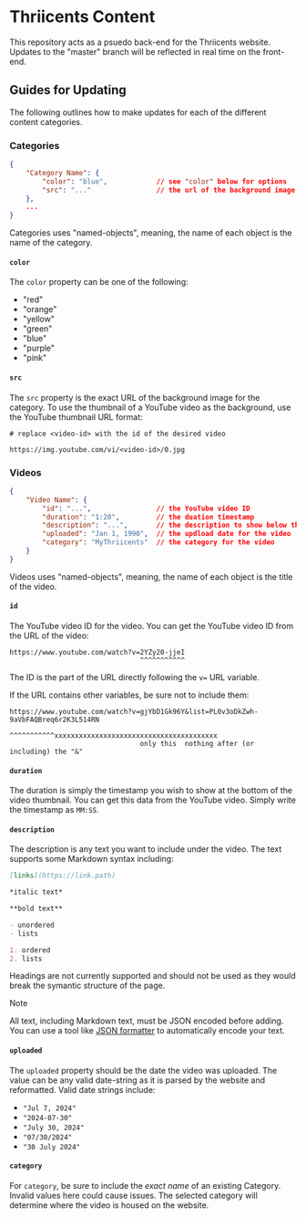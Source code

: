# Thriicents Content

This repository acts as a psuedo back-end for the Thriicents website. Updates to the "master" branch will be reflected in real time on the front-end.

## Guides for Updating

The following outlines how to make updates for each of the different content categories.

### Categories

``` json
{
    "Category Name": {
        "color": "blue",            // see "color" below for options
        "src": "..."                // the url of the background image
    },
    ...
}
```

Categories uses "named-objects", meaning, the name of each object is the name of the category.

#### `color`

The `color` property can be one of the following:

- "red"
- "orange"
- "yellow"
- "green"
- "blue"
- "purple"
- "pink"

#### `src`

The `src` property is the exact URL of the background image for the category. To use the thumbnail of a YouTube video as the background, use the YouTube thumbnail URL format:

```
# replace <video-id> with the id of the desired video

https://img.youtube.com/vi/<video-id>/0.jpg
```

### Videos

``` json
{
    "Video Name": {
        "id": "...",                // the YouTube video ID
        "duration": "1:20",         // the duation timestamp
        "description": "...",       // the description to show below the video
        "uploaded": "Jan 1, 1990",  // the updload date for the video
        "category": "MyThriicents"  // the category for the video
    }
}
```

Videos uses "named-objects", meaning, the name of each object is the title of the video.

#### `id`

The YouTube video ID for the video. You can get the YouTube video ID from the URL of the video:

```
https://www.youtube.com/watch?v=2YZy20-jjeI
                                ^^^^^^^^^^^
```

The ID is the part of the URL directly following the `v=` URL variable.

If the URL contains other variables, be sure not to include them:

```
https://www.youtube.com/watch?v=gjYbD1Gk96Y&list=PL0v3oDkZwh-9aVbFAQBreq6r2K3L514RN
                                ^^^^^^^^^^^xxxxxxxxxxxxxxxxxxxxxxxxxxxxxxxxxxxxxxxx
                                only this  nothing after (or including) the "&"
```

#### `duration`

The duration is simply the timestamp you wish to show at the bottom of the video thumbnail. You can get this data from the YouTube video. Simply write the timestamp as `MM:SS`.

#### `description`

The description is any text you want to include under the video. The text supports some Markdown syntax including:

``` md
[links](https://link.path)

*italic text*

**bold text**

- unordered
- lists

1. ordered
2. lists
```

Headings are not currently supported and should not be used as they would break the symantic structure of the page.

> [!NOTE]
> All text, including Markdown text, must be JSON encoded before adding. You can use a tool like [JSON formatter](https://jsonformatter.org/json-stringify-online) to automatically encode your text.

#### `uploaded`

The `uploaded` property should be the date the video was uploaded. The value can be any valid date-string as it is parsed by the website and reformatted. Valid date strings include:

- `"Jul 7, 2024"`
- `"2024-07-30"`
- `"July 30, 2024"`
- `"07/30/2024"`
- `"30 July 2024"`

#### `category`

For `category`, be sure to include the *exact name* of an existing Category. Invalid values here could cause issues. The selected category will determine where the video is housed on the website.


